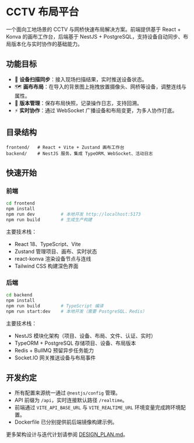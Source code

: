 # CCTV 布局平台

一个面向工地场景的 CCTV 与网桥快速布局解决方案。前端提供基于 React + Konva 的画布工作台，后端基于 NestJS + PostgreSQL，支持设备自动同步、布局版本化与实时协作的基础能力。

## 功能目标

- 📡 **设备扫描同步**：接入现场扫描结果，实时推送设备状态。
- 🗺️ **画布布局**：在导入的背景图上拖拽放置摄像头、网桥等设备，调整连线与属性。
- 🔁 **版本管理**：保存布局快照，记录操作日志，支持回溯。
- ⚡ **实时协作**：通过 WebSocket 广播设备和布局变更，为多人协作打底。

## 目录结构

```
frontend/   # React + Vite + Zustand 画布工作台
backend/    # NestJS 服务，集成 TypeORM、WebSocket、活动日志
```

## 快速开始

### 前端

```bash
cd frontend
npm install
npm run dev          # 本地开发 http://localhost:5173
npm run build        # 生成生产构建
```

主要技术栈：
- React 18、TypeScript、Vite
- Zustand 管理项目、画布、实时状态
- react-konva 渲染设备节点与连线
- Tailwind CSS 构建深色界面

### 后端

```bash
cd backend
npm install
npm run build        # TypeScript 编译
npm run start:dev    # 本地开发（需要 PostgreSQL、Redis）
```

主要技术栈：
- NestJS 模块化架构（项目、设备、布局、文件、认证、实时）
- TypeORM + PostgreSQL 存储项目、设备、布局版本
- Redis + BullMQ 预留异步任务能力
- Socket.IO 网关推送设备与布局事件

## 开发约定

- 所有配置来源统一通过 `@nestjs/config` 管理。
- API 前缀为 `/api`，实时连接默认路径 `/realtime`。
- 前端通过 `VITE_API_BASE_URL` 与 `VITE_REALTIME_URL` 环境变量完成跨环境配置。
- Dockerfile 已分别提供前后端镜像构建示例。

更多架构设计与迭代计划请参阅 [DESIGN_PLAN.md](DESIGN_PLAN.md)。
